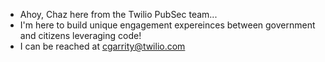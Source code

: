 - Ahoy, Chaz here from the Twilio PubSec team...
- I'm here to build unique engagement expereinces between government and citizens leveraging code!
- I can be reached at cgarrity@twilio.com
